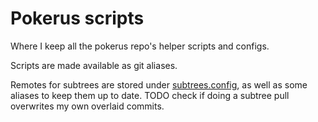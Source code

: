 # Pokerus scripts

Where I keep all the pokerus repo's helper scripts and configs.

Scripts are made available as git aliases.

Remotes for subtrees are stored under
[subtrees.config](subtrees/subtrees.config), as well as some aliases to keep
them up to date. TODO check if doing a subtree pull overwrites my own overlaid
commits.
